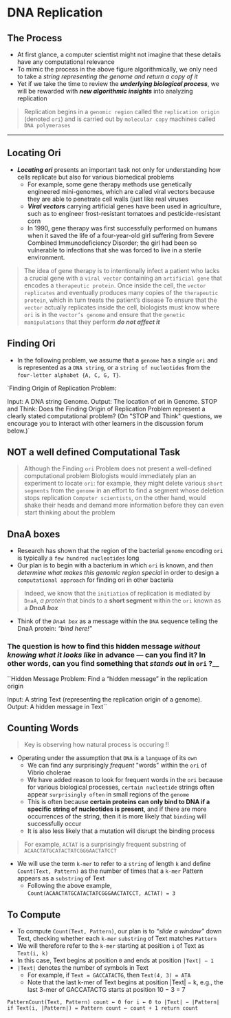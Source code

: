 # DNA Replication

## The Process

- At first glance, a computer scientist might not imagine that these details have any computational relevance
- To mimic the process in the above figure algorithmically, we only need to take a _string representing the genome and return a copy of it_
- Yet if we take the time to review the ***underlying biological process***, we will be rewarded with ***new algorithmic insights*** into analyzing replication
  
 > Replication begins in a `genomic region` called the `replication origin` (denoted `ori`) and is carried out by `molecular copy` machines called `DNA polymerases`

<hr/>

## Locating Ori

- ***Locating ori*** presents an important task not only for understanding how cells replicate but also for various biomedical problems
  - For example, some gene therapy methods use genetically engineered mini-genomes, which are called viral vectors because they are able to penetrate cell walls (just like real viruses
  - ***Viral vectors*** carrying artificial genes have been used in agriculture, such as to engineer frost-resistant tomatoes and pesticide-resistant corn
  - In 1990, gene therapy was first successfully performed on humans when it saved the life of a four-year-old girl suffering from Severe Combined Immunodeficiency Disorder; the girl had been so vulnerable to infections that she was forced to live in a sterile environment.

> The idea of gene therapy is to intentionally infect a patient who lacks a crucial gene with a `viral vector` containing an `artificial gene` that encodes a `therapeutic protein`. Once inside the cell, the `vector replicates` and eventually produces many copies of the `therapeutic protein`, which in turn treats the patient’s disease
> To ensure that the `vector` actually replicates inside the cell, biologists must know where `ori` is in the `vector’s genome` and ensure that the `genetic manipulations` that they perform ***do not affect it***

## Finding Ori

- In the following problem, we assume that a `genome` has a single `ori` and is represented as a `DNA string`, or a `string of nucleotides` from the `four-letter alphabet {A, C, G, T}`.

`Finding Origin of Replication Problem:

Input: A DNA string Genome.
Output: The location of ori in Genome.
STOP and Think: Does the Finding Origin of Replication Problem represent a clearly stated computational problem? (On "STOP and Think" questions, we encourage you to interact with other learners in the discussion forum below.)`

## NOT a well defined Computational Task

> Although the Finding `ori` Problem  does not present a well-defined computational problem
> Biologists would immediately plan an experiment to locate `ori`: for example, they might delete various `short segments` from the `genome` in an effort to find a segment whose deletion stops replication
> `Computer scientists`, on the other hand, would shake their heads and demand more information before they can even start thinking about the problem

## DnaA boxes

- Research has shown that the region of the bacterial `genome` encoding `ori` is typically a `few hundred nucleotides` long
- Our plan is to begin with a bacterium in which `ori` is known, and _then determine what makes this genomic region special_ in order to design a `computational approach` for finding ori in other bacteria

 > Indeed, we know that the `initiation` of replication is mediated by `DnaA`, _a protein_ that binds to a **short segment** within the `ori` known as a ***DnaA box***

- Think of the _`DnaA box`_ as a message within the `DNA` sequence telling the DnaA protein: _“bind here!”_

### The question is how to find this hidden message _without knowing what it looks like_ in advance — can you find it? In other words, can you find something that _stands out_ in `ori` ?__

``Hidden Message Problem: Find a “hidden message” in the replication origin

Input: A string Text (representing the replication origin of a genome).
Output: A hidden message in Text``

## Counting Words

> Key is observing how natural process is occuring !!

- Operating under the assumption that `DNA` is a `language` of its `own`
  - We can find any surprisingly _frequent_ "words" within the `ori` of Vibrio cholerae
  - We have added reason to look for frequent words in the `ori` because for various biological processes, `certain nucleotide` strings often appear `surprisingly often` in small regions of the `genome`
  - This is often because **certain proteins can only bind to DNA if a specific string of nucleotides is present**, and if there are more occurrences of the string, then it is more likely that `binding` will successfully occur
  - It is also less likely that a mutation will disrupt the binding process

> For example, `ACTAT` is a surprisingly frequent substring of `ACAACTATGCATACTATCGGGAACTATCCT`

- We will use the term `k-mer` to refer to a `string` of length `k` and define `Count(Text, Pattern)` as the number of times that a `k-mer` Pattern appears as a `substring` of Text
  - Following the above example,
      `Count(ACAACTATGCATACTATCGGGAACTATCCT, ACTAT) = 3`

## To Compute

- To compute `Count(Text, Pattern)`, our plan is to _“slide a window”_ down Text, checking whether each `k-mer` `substring` of Text matches `Pattern`
- We will therefore refer to the `k-mer` starting at position `i` of Text as `Text(i, k)`
- In this case, Text begins at position `0` and ends at position `|Text| − 1`
- `|Text|` denotes the number of symbols in Text
  - For example, if `Text = GACCATACTG`, then `Text(4, 3) = ATA`
  - Note that the last k-mer of Text begins at position |Text| − k, e.g., the last 3-mer of GACCATACTG starts at position 10 − 3 = 7

``PatternCount(Text, Pattern)
        count ← 0
        for i ← 0 to |Text| − |Pattern|
            if Text(i, |Pattern|) = Pattern
                count ← count + 1
  return count``
